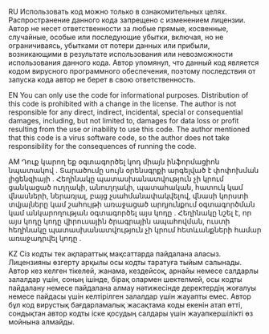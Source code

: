 RU
Использовать код можно только в ознакомительных целях.
Распространение данного кода запрещено с изменением лицензии.
Автор не несет ответственности за любые прямые, косвенные, случайные, особые или последующие убытки, включая, но не ограничиваясь, убытками от потери данных или прибыли, возникающими в результате использования или невозможности использования данного кода.
Автор упомянул, что данный код является кодом вирусного программного обеспечения, поэтому последствия от запуска кода автор не берет в свою ответственность.

EN
You can only use the code for informational purposes.
Distribution of this code is prohibited with a change in the license.
The author is not responsible for any direct, indirect, incidental, special or consequential damages, including, but not limited to, damages for data loss or profit resulting from the use or inability to use this code.
The author mentioned that this code is a virus software code, so the author does not take responsibility for the consequences of running the code.

AM
Դուք կարող եք օգտագործել կոդ միայն ինֆորմացիոն նպատակով .
Տարածումը սույն օրենսգրքի արգելված է փոփոխման լիցենզիայի .
Հեղինակը պատասխանատվություն չի կրում ցանկացած ուղղակի, անուղղակի, պատահական, հատուկ կամ վնասների, ներառյալ, բայց չսահմանափակվելով, վնասի կորստի տվյալները կամ շահույթի առաջացած արդյունքում օգտագործման կամ անկարողության օգտագործել այս կոդը .
Հեղինակը նշել է, որ այս կոդը կոդը վիրուսային ծրագրային ապահովման, ուստի հեղինակը պատասխանատվություն չի կրում հետևանքների համար առաջադրվել կոդը .

KZ
Сіз кодты тек ақпараттық мақсаттарда пайдалана аласыз.
Лицензияны өзгерту арқылы осы кодты таратуға тыйым салынады.
Автор кез келген тікелей, жанама, кездейсоқ, арнайы немесе салдарлы залалдар үшін, соның ішінде, бірақ олармен шектелмей, осы кодты пайдалану немесе пайдалана алмау нәтижесінде деректердің жоғалуы немесе пайдасы үшін келтірілген залалдар үшін жауапты емес.
Автор бұл код вирустық бағдарламалық жасақтама коды екенін атап өтті, сондықтан автор кодты іске қосудың салдары үшін жауапкершілікті өз мойнына алмайды.
